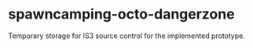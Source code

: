 spawncamping-octo-dangerzone
============================

Temporary storage for IS3 source control for the implemented prototype.
